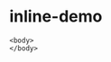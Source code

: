 # inline-demo
```{html,custom-element}
<body>
</body>
```

[comment]: <> (1.This is a comment, it will not be included)

[comment]: <> (2.in  the output file unless you use it in)

[comment]: <> (3.a reference style link.)

[//]: <> (4.This is also a comment.)

[//]: # (5. comment)

[demo]: #
